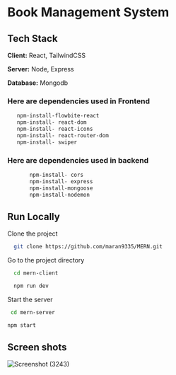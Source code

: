 
# Book Management System




## Tech Stack

**Client:** React,  TailwindCSS

**Server:** Node, Express

**Database:** Mongodb



### Here are dependencies used in Frontend

```bash
   npm-install-flowbite-react
   npm-install- react-dom
   npm-install- react-icons
   npm-install- react-router-dom
   npm-install- swiper
```
    
### Here are dependencies used in backend

```bash
       npm-install- cors
       npm-install- express
       npm-install-mongoose
       npm-install-nodemon
```
    
## Run Locally

Clone the project

```bash
  git clone https://github.com/maran9335/MERN.git
```

Go to the project directory

```bash
  cd mern-client
```

```bash
  npm run dev
```

Start the server

```bash
 cd mern-server
```
```bash
npm start
```



## Screen shots
![Screenshot (3243)](https://github.com/maran9335/Projects/assets/109018976/f14e235e-85e8-4227-9a80-ed2e0b8bc83a)

